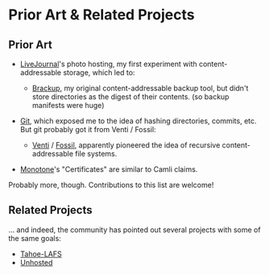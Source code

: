 # Prior Art & Related Projects

## Prior Art

* [LiveJournal](http://www.livejournal.org/)'s photo hosting, my first
  experiment with content-addressable storage, which led to:

  * [Brackup](http://code.google.com/p/brackup/), my original
    content-addressable backup tool, but didn't store directories as the digest
    of their contents.  (so backup manifests were huge)

* [Git](http://git-scm.com/), which exposed me to the idea of hashing
  directories, commits, etc.  But git probably got it from Venti / Fossil:

  * [Venti](https://en.wikipedia.org/wiki/Venti) /
    [Fossil](https://en.wikipedia.org/wiki/Fossil_\(file_system\)), apparently
    pioneered the idea of recursive content-addressable file systems.

* [Monotone](http://www.monotone.ca/)'s "Certificates" are similar to Camli
  claims.

Probably more, though.  Contributions to this list are welcome!

## Related Projects

... and indeed, the community has pointed out several projects with some of the same goals:

* [Tahoe-LAFS](http://tahoe-lafs.org/)
* [Unhosted](http://unhosted.org/)
